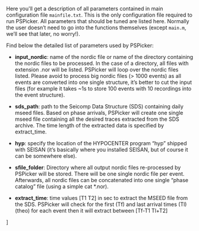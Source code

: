 
Here you'll get a description of all parameters contained in main configuration file `mainfile.txt`. This is the only configuration file required to run PSPicker. All parameters that should be tuned are listed here. Normally the user doesn’t need to go into the functions themselves (except `main.m`, we’ll see that later, no worry!).

Find below the detailed list of parameters used by PSPicker:

* **input_nordic**: name of the nordic file or name of the directory containing the nordic files to be processed. In the case of a directory, all files with extension .nor will be listed. PSPicker will loop over the nordic files listed. Please avoid to process big nordic files (> 1000 events) as all events are converted into one single structure, it’s better to cut the input files (for example it takes ~1s to store 100 events with 10 recordings into the event structure).

* **sds_path**: path to the Seicomp Data Structure (SDS) containing daily mseed files. Based on phase arrivals, PSPicker will create one single mseed file containing all the desired traces extracted from the SDS archive. The time length of the extracted data is specified by extract_time.

* **hyp**: specify the location of the HYPOCENTER program “hyp” shipped with SEISAN (it’s basically where you installed SEISAN, but of course it can be somewhere else).

* **sfile_folder**: Directory where all output nordic files re-processed by PSPicker will be stored. There will be one single nordic file per event. Afterwards, all nordic files can be concatenated into one single “phase catalog” file (using a simple cat *.nor).

* **extract_time**: time values [T1 T2] in sec to extract the MSEED file from the SDS. PSPicker will check for the first (Tf) and last arrival times (Tl) (theo) for each event then it will extract between [Tf-T1 Tl+T2]

] 
